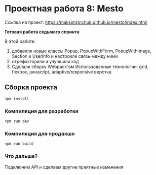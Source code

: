 # Проектная работа 8: Mesto

Ссылка на проект: https://maksimzinchuk.github.io/mesto/index.html

**Готовая работа седьмого спринта**

В этой работе:
1) добавили новые классы Popup, PopupWithForm, PopupWithImage, Section и UserInfo и настроили связь между ними
2) отрефакторили и улучшили код
3) Сделали сборку Webpack'ом
Использованные технологии: grid, flexbox, javascript, adaptive/responsive верстка.

## **Сборка проекта**
```
npm install
```

### Компиляция для разработки
```
npm run dev
```

### Компиляция для продакшн
```
npm run build
```

### **Что дальше?**

Подключим API и сделаем другие приятные изменения


